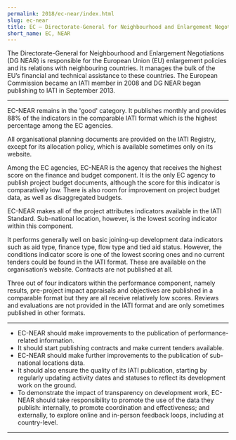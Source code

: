 ```yaml
---
permalink: 2018/ec-near/index.html
slug: ec-near
title: EC – Directorate-General for Neighbourhood and Enlargement Negotiations (EC-NEAR)
short_name: EC, NEAR
---
```


The Directorate-General for Neighbourhood and Enlargement Negotiations (DG NEAR) is responsible for the European Union (EU) enlargement policies and its relations with neighbouring countries. It manages the bulk of the EU’s financial and technical assistance to these countries. The European Commission became an IATI member in 2008 and DG NEAR began publishing to IATI in September 2013.

---

EC-NEAR remains in the 'good' category. It publishes monthly and provides 88% of the indicators in the comparable IATI format which is the highest percentage among the EC agencies.

All organisational planning documents are provided on the IATI Registry, except for its allocation policy, which is available sometimes only on its website.

Among the EC agencies, EC-NEAR is the agency that receives the highest score on the finance and budget component. It is the only EC agency to publish project budget documents, although the score for this indicator is comparatively low. There is also room for improvement on project budget data, as well as disaggregated budgets.

EC-NEAR makes all of the project attributes indicators available in the IATI Standard. Sub-national location, however, is the lowest scoring indicator within this component.

It performs generally well on basic joining-up development data indicators such as aid type, finance type, flow type and tied aid status. However, the conditions indicator score is one of the lowest scoring ones and no current tenders could be found in the IATI format. These are available on the organisation’s website. Contracts are not published at all.

Three out of four indicators within the performance component, namely results, pre-project impact appraisals and objectives are published in a comparable format but they are all receive relatively low scores. Reviews and evaluations are not provided in the IATI format and are only sometimes published in other formats.

---

 * EC-NEAR should make improvements to the publication of performance-related information.
 * It should start publishing contracts and make current tenders available.
 * EC-NEAR should make further improvements to the publication of sub-national locations data.
 * It should also ensure the quality of its IATI publication, starting by regularly updating activity dates and statuses to reflect its development work on the ground.
 * To demonstrate the impact of transparency on development work, EC-NEAR should take responsibility to promote the use of the data they publish: internally, to promote coordination and effectiveness; and externally, to explore online and in-person feedback loops, including at country-level.

---
